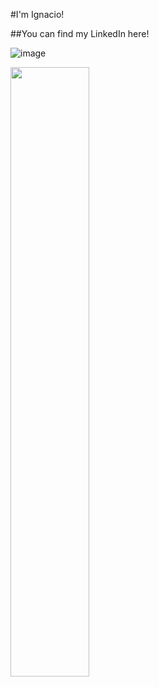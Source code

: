 #I'm Ignacio!

##You can find my LinkedIn here!

<!--
**IgnaciodosSantosClaro/IgnaciodosSantosClaro** is a ✨ _special_ ✨ repository because its `README.md` (this file) appears on your GitHub profile.

Here are some ideas to get you started:

- 🔭 I’m currently working on ...
- 🌱 I’m currently learning ...
- 👯 I’m looking to collaborate on ...
- 🤔 I’m looking for help with ...
- 💬 Ask me about ...
- 📫 How to reach me: ...
- 😄 Pronouns: ...
- ⚡ Fun fact: ...
-->

![image](https://user-images.githubusercontent.com/56144936/160723485-c34f1ded-b01c-4c99-aea3-92405fe83d2a.png)

<img width = "50%" align="center" src="https://user-images.githubusercontent.com/56144936/160723485-c34f1ded-b01c-4c99-aea3-92405fe83d2a.png" />
